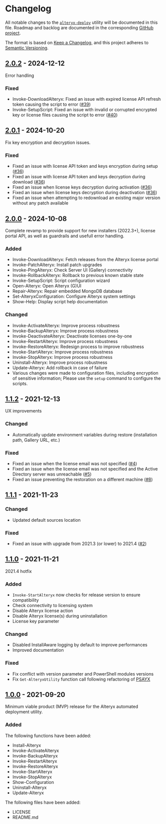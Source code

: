 # Changelog

All notable changes to the [`alteryx-deploy`](https://github.com/Akaizoku/alteryx-deploy) utility will be documented in this file. Roadmap and backlog are documented in the corresponding [GitHub project](https://github.com/users/Akaizoku/projects/4).

The format is based on [Keep a Changelog](https://keepachangelog.com/en/1.0.0/),
and this project adheres to [Semantic Versioning](https://semver.org/spec/v2.0.0.html).

## [2.0.2](https://github.com/Akaizoku/alteryx-deploy/releases/2.0.2) - 2024-12-12

Error handling

### Fixed

- Invoke-DownloadAlteryx: Fixed an issue with expired license API refresh token causing the script to error ([#39](https://github.com/Akaizoku/alteryx-deploy/issues/39))
- Invoke-SetupScript: Fixed an issue with invalid or corrupted encrypted key or license files causing the script to error ([#40](https://github.com/Akaizoku/alteryx-deploy/issues/40))

## [2.0.1](https://github.com/Akaizoku/alteryx-deploy/releases/2.0.1) - 2024-10-20

Fix key encryption and decryption issues.

### Fixed

- Fixed an issue with license API token and keys encryption during setup ([#36](https://github.com/Akaizoku/alteryx-deploy/issues/36))
- Fixed an issue with license API token and keys decryption during download ([#36](https://github.com/Akaizoku/alteryx-deploy/issues/36))
- Fixed an issue when license keys decryption during activation ([#36](https://github.com/Akaizoku/alteryx-deploy/issues/36))
- Fixed an issue when license keys decryption during deactivation ([#36](https://github.com/Akaizoku/alteryx-deploy/issues/36))
- Fixed an issue when attempting to redownload an existing major version without any patch available

## [2.0.0](https://github.com/Akaizoku/alteryx-deploy/releases/2.0.0) - 2024-10-08

Complete revamp to provide support for new installers (2022.3+), license portal API, as well as guardrails and usefull error handling.

### Added

- Invoke-DownloadAlteryx: Fetch releases from the Alteryx license portal
- Invoke-PatchAlteryx: Install patch upgrades
- Invoke-PingAlteryx: Check Server UI (Gallery) connectivity
- Invoke-RollbackAlteryx: Rollback to previous known stable state
- Invoke-SetupScript: Script configuration wizard
- Open-Alteryx: Open Alteryx (G)UI
- Repair-Alteryx: Repair embedded MongoDB database
- Set-AlteryxConfiguration: Configure Alteryx system settings
- Show-Help: Display script help documentation

### Changed

- Invoke-ActivateAlteryx: Improve process robustness
- Invoke-BackupAlteryx: Improve process robustness
- Invoke-DeactivateAlteryx: Deactivate licenses one-by-one
- Invoke-RestartAlteryx: Improve process robustness
- Invoke-RestoreAlteryx: Redesign process to improve robustness
- Invoke-StartAlteryx: Improve process robustness
- Invoke-StopAlteryx: Improve process robustness
- Uninstall-Alteryx: Improve process robustness
- Update-Alteryx: Add rollback in case of failure
- Various changes were made to configuration files, including encryption of sensitive information; Please use the `setup` command to configure the scripts.

## [1.1.2](https://github.com/Akaizoku/alteryx-deploy/releases/1.1.2) - 2021-12-13

UX improvements

### Changed

- Automatically update environment variables during restore (installation path, Gallery URL, etc.)

### Fixed

- Fixed an issue when the license email was not specified ([#4](https://github.com/Akaizoku/alteryx-deploy/issues/4))
- Fixed an issue when the license email was not specified and the Active Directory server was unreachable ([#5](https://github.com/Akaizoku/alteryx-deploy/issues/5))
- Fixed an issue preventing the restoration on a different machine ([#8](https://github.com/Akaizoku/alteryx-deploy/issues/8))

## [1.1.1](https://github.com/Akaizoku/alteryx-deploy/releases/1.1.1) - 2021-11-23

### Changed

- Updated default sources location

### Fixed

- Fixed an issue with upgrade from 2021.3 (or lower) to 2021.4 ([#2](https://github.com/Akaizoku/alteryx-deploy/issues/2))

## [1.1.0](https://github.com/Akaizoku/alteryx-deploy/releases/1.1.0) - 2021-11-21

2021.4 hotfix

### Added

- `Invoke-StartAlteryx` now checks for release version to ensure compatibility
- Check connectivity to licensing system
- Disable Alteryx license action
- Disable Alteryx license(s) during uninstallation
- License key parameter

### Changed

- Disabled InstallAware logging by default to improve performances
- Improved documentation

### Fixed

- Fix conflict with version parameter and PowerShell modules versions
- Fix `Get-AlteryxUtility` function call following refactoring of [PSAYX](https://github.com/Akaizoku/PSAYX)

## [1.0.0](https://github.com/Akaizoku/alteryx-deploy/releases/1.0.0) - 2021-09-20

Minimum viable product (MVP) release for the Alteryx automated deployment utility.

### Added

The following functions have been added:

- Install-Alteryx
- Invoke-ActivateAlteryx
- Invoke-BackupAlteryx
- Invoke-RestartAlteryx
- Invoke-RestoreAlteryx
- Invoke-StartAlteryx
- Invoke-StopAlteryx
- Show-Configuration
- Uninstall-Alteryx
- Update-Alteryx

The following files have been added:

- LICENSE
- README.md
